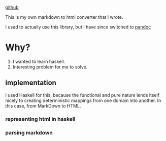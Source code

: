 [github](https://github.com/samlyme/husk)

This is my own markdown to html converter that I wrote. 

I used to actually use this library, but I have since switched to [pandoc](https://pandoc.org/)

# Why?

1. I wanted to learn haskell.
2. Interesting problem for me to solve.

## implementation

I used Haskell for this, because the functional and pure nature lends itself nicely to creating deterministic mappings from one domain into another. In this case, from MarkDown to HTML.  

### representing html in haskell



### parsing markdown

